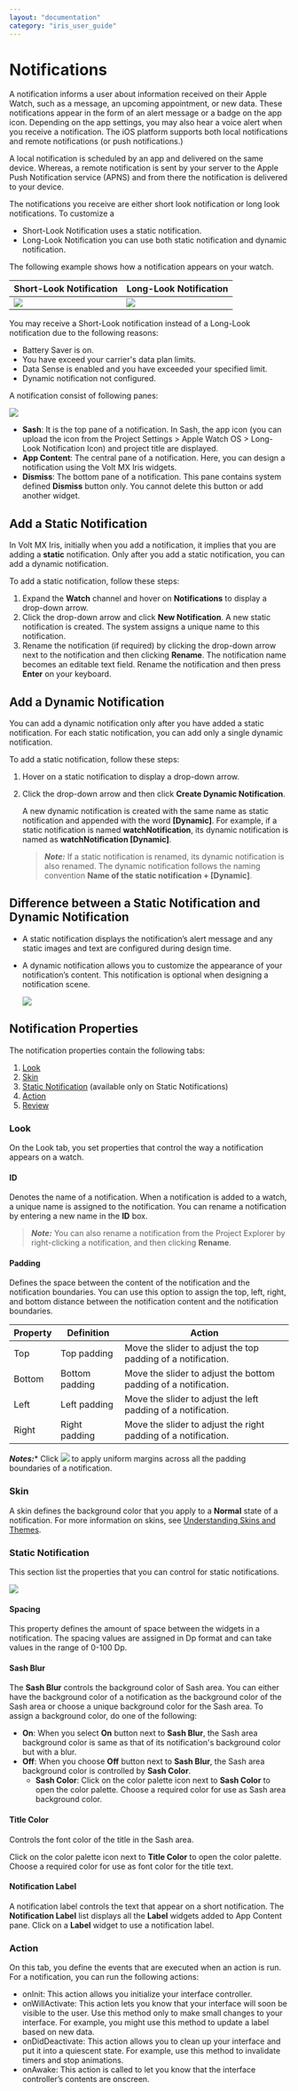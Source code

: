 ```yaml
---
layout: "documentation"
category: "iris_user_guide"
---
```

                         


Notifications
=============

A notification informs a user about information received on their Apple Watch, such as a message, an upcoming appointment, or new data. These notifications appear in the form of an alert message or a badge on the app icon. Depending on the app settings, you may also hear a voice alert when you receive a notification. The iOS platform supports both local notifications and remote notifications (or push notifications.)

A local notification is scheduled by an app and delivered on the same device. Whereas, a remote notification is sent by your server to the Apple Push Notification service (APNS) and from there the notification is delivered to your device.

The notifications you receive are either short look notification or long look notifications. To customize a

*   Short-Look Notification uses a static notification.
*   Long-Look Notification you can use both static notification and dynamic notification.

The following example shows how a notification appears on your watch.

  
| Short-Look Notification | Long-Look Notification |
| --- | --- |
| ![](Resources/Images/Watch/Notification/Short_look_notification.png) | ![](Resources/Images/Watch/Notification/Long_look_notification.png) |

You may receive a Short-Look notification instead of a Long-Look notification due to the following reasons:

*   Battery Saver is on.
*   You have exceed your carrier's data plan limits.
*   Data Sense is enabled and you have exceeded your specified limit.
*   Dynamic notification not configured.

A notification consist of following panes:

![](Resources/Images/Watch/Notification/notification.png)

*   **Sash**: It is the top pane of a notification. In Sash, the app icon (you can upload the icon from the Project Settings > Apple Watch OS > Long-Look Notification Icon) and project title are displayed.
*   **App Content**: The central pane of a notification. Here, you can design a notification using the Volt MX Iris widgets.
*   **Dismiss**: The bottom pane of a notification. This pane contains system defined **Dismiss** button only. You cannot delete this button or add another widget.

Add a Static Notification
-------------------------

In Volt MX Iris, initially when you add a notification, it implies that you are adding a **static** notification. Only after you add a static notification, you can add a dynamic notification.

To add a static notification, follow these steps:

1.  Expand the **Watch** channel and hover on **Notifications** to display a drop-down arrow.
2.  Click the drop-down arrow and click **New Notification**. A new static notification is created. The system assigns a unique name to this notification.
3.  Rename the notification (if required) by clicking the drop-down arrow next to the notification and then clicking **Rename**. The notification name becomes an editable text field. Rename the notification and then press **Enter** on your keyboard.

Add a Dynamic Notification
--------------------------

You can add a dynamic notification only after you have added a static notification. For each static notification, you can add only a single dynamic notification.

To add a static notification, follow these steps:

1.  Hover on a static notification to display a drop-down arrow.
2.  Click the drop-down arrow and then click **Create Dynamic Notification**.
    
    A new dynamic notification is created with the same name as static notification and appended with the word **\[Dynamic\]**. For example, if a static notification is named **watchNotification**, its dynamic notification is named as **watchNotification \[Dynamic\]**.
    
    > **_Note:_** If a static notification is renamed, its dynamic notification is also renamed. The dynamic notification follows the naming convention **Name of the static notification + \[Dynamic\]**.
    

Difference between a Static Notification and Dynamic Notification
-----------------------------------------------------------------

*   A static notification displays the notification’s alert message and any static images and text are configured during design time.
*   A dynamic notification allows you to customize the appearance of your notification’s content. This notification is optional when designing a notification scene.
    
    ![](Resources/Images/Watch/Notification/DiffBetweenStaticAndDynamic.png)
    

Notification Properties
-----------------------

The notification properties contain the following tabs:

1.  [Look](#look)
2.  [Skin](#skin)
3.  [Static Notification](#static-notification) (available only on Static Notifications)
4.  [Action](#action)
5.  [Review](#notification-label)

### Look

On the Look tab, you set properties that control the way a notification appears on a watch.

#### ID

Denotes the name of a notification. When a notification is added to a watch, a unique name is assigned to the notification. You can rename a notification by entering a new name in the **ID** box.

> **_Note:_** You can also rename a notification from the Project Explorer by right-clicking a notification, and then clicking **Rename**.

#### Padding

Defines the space between the content of the notification and the notification boundaries. You can use this option to assign the top, left, right, and bottom distance between the notification content and the notification boundaries.

  
| Property | Definition | Action |
| --- | --- | --- |
| Top | Top padding | Move the slider to adjust the top padding of a notification. |
| Bottom | Bottom padding | Move the slider to adjust the bottom padding of a notification. |
| Left | Left padding | Move the slider to adjust the left padding of a notification. |
| Right | Right padding | Move the slider to adjust the right padding of a notification. |

**_Notes:_***   Click ![](Resources/Images/uniform.png) to apply uniform margins across all the padding boundaries of a notification.

### Skin

A skin defines the background color that you apply to a **Normal** state of a notification. For more information on skins, see [Understanding Skins and Themes](Customizing_the_Look_and_Feel_with_Skins.html).

### Static Notification

This section list the properties that you can control for static notifications.

![](Resources/Images/Watch/Notification/Static_Notifications_PSP.png)

#### Spacing

This property defines the amount of space between the widgets in a notification. The spacing values are assigned in Dp format and can take values in the range of 0-100 Dp.

#### Sash Blur

The **Sash Blur** controls the background color of Sash area. You can either have the background color of a notification as the background color of the Sash area or choose a unique background color for the Sash area. To assign a background color, do one of the following:

*   **On**: When you select **On** button next to **Sash Blur**, the Sash area background color is same as that of its notification's background color but with a blur.
*   **Off**: When you choose **Off** button next to **Sash Blur**, the Sash area background color is controlled by **Sash Color**.
    *   **Sash Color**: Click on the color palette icon next to **Sash Color** to open the color palette. Choose a required color for use as Sash area background color.

#### Title Color

Controls the font color of the title in the Sash area.

Click on the color palette icon next to **Title Color** to open the color palette. Choose a required color for use as font color for the title text.

#### Notification Label

A notification label controls the text that appear on a short notification. The **Notification Label** list displays all the **Label** widgets added to App Content pane. Click on a **Label** widget to use a notification label.

### Action

On this tab, you define the events that are executed when an action is run. For a notification, you can run the following actions:

*   onInit: This action allows you initialize your interface controller.
*   onWillActivate: This action lets you know that your interface will soon be visible to the user. Use this method only to make small changes to your interface. For example, you might use this method to update a label based on new data.
*   onDidDeactivate: This action allows you to clean up your interface and put it into a quiescent state. For example, use this method to invalidate timers and stop animations.
*   onAwake: This action is called to let you know that the interface controller’s contents are onscreen.
